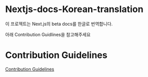 # Nextjs-docs-Korean-translation


이 프로젝트는 Next.js의 beta docs를 한글로 번역합니다.

아래 Contribution Guidlines을 참고해주세요


# Contribution Guidelines

[Contribution Guidelines](CONTRIBUTING.md)